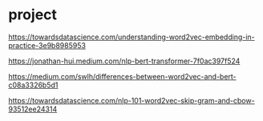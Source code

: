 # project
https://towardsdatascience.com/understanding-word2vec-embedding-in-practice-3e9b8985953

https://jonathan-hui.medium.com/nlp-bert-transformer-7f0ac397f524

https://medium.com/swlh/differences-between-word2vec-and-bert-c08a3326b5d1

https://towardsdatascience.com/nlp-101-word2vec-skip-gram-and-cbow-93512ee24314